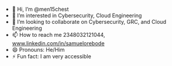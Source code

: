 - 👋 Hi, I’m @men15chest
- 👀 I’m interested in Cybersecurity, Cloud Engineering
- 💞️ I’m looking to collaborate on Cybersecurity, GRC, and Cloud Engineering
- 📫 How to reach me 2348032121044, www.linkedin.com/in/samuelorebode
- 😄 Pronouns: He/Him
- ⚡ Fun fact: I am very accessible

<!---
men15chest/men15chest is a ✨ special ✨ repository because its `README.md` (this file) appears on your GitHub profile.
You can click the Preview link to take a look at your changes.
--->
